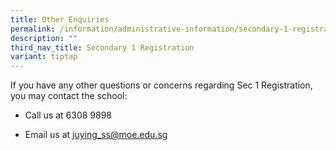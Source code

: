 ```yaml
---
title: Other Enquiries
permalink: /information/administrative-information/secondary-1-registration/other-enquiries/
description: ""
third_nav_title: Secondary 1 Registration
variant: tiptap
---
```

<p>If you have any other questions or concerns regarding Sec 1 Registration,
<br>you may contact the school:</p>
<ul data-tight="true" class="tight">
<li>
<p>Call us at 6308 9898</p>
</li>
<li>
<p>Email us at&nbsp;<a href="mailto:juying_ss@moe.edu.sg" rel="noopener noreferrer nofollow" target="_blank">juying_ss@moe.edu.sg</a>
</p>
</li>
</ul>
<p></p>